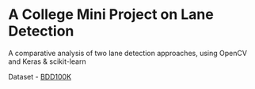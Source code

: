 # A College Mini Project on Lane Detection
A comparative analysis of two lane detection approaches, using OpenCV and Keras & scikit-learn

Dataset - [BDD100K](http://bdd-data.berkeley.edu/)
